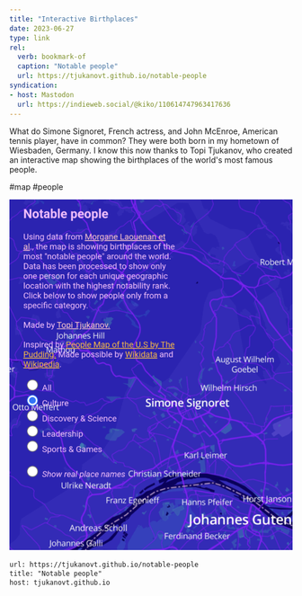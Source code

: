 ```yaml
---
title: "Interactive Birthplaces"
date: 2023-06-27
type: link
rel:
  verb: bookmark-of
  caption: "Notable people"
  url: https://tjukanovt.github.io/notable-people
syndication: 
- host: Mastodon
  url: https://indieweb.social/@kiko/110614747963417636
---
```


What do Simone Signoret, French actress, and John McEnroe, American tennis player, have in common? They were both born in my hometown of Wiesbaden, Germany. I know this now thanks to Topi Tjukanov, who created an interactive map showing the birthplaces of the world's most famous people.

#map #people

![06-27-notable-people](_attachments/06-27-notable-people.png)

```cardlink
url: https://tjukanovt.github.io/notable-people
title: "Notable people"
host: tjukanovt.github.io
```